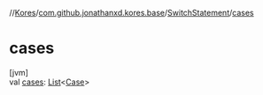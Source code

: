 //[Kores](../../../index.md)/[com.github.jonathanxd.kores.base](../index.md)/[SwitchStatement](index.md)/[cases](cases.md)

# cases

[jvm]\
val [cases](cases.md): [List](https://kotlinlang.org/api/latest/jvm/stdlib/kotlin.collections/-list/index.html)<[Case](../-case/index.md)>

